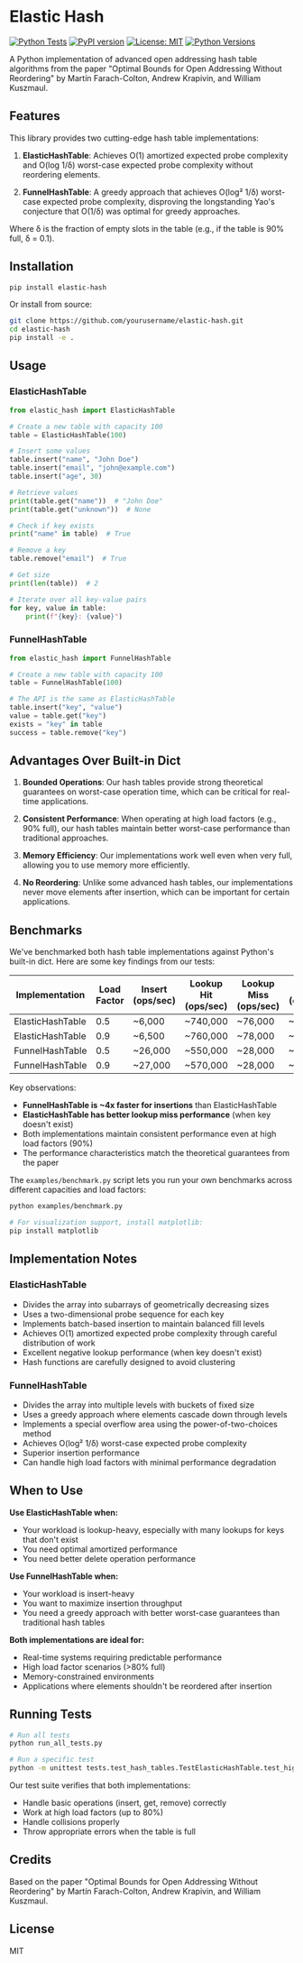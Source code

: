 # Elastic Hash

[![Python Tests](https://github.com/jorgik1/elastic-hash/actions/workflows/python-tests.yml/badge.svg)](https://github.com/jorgik1/elastic-hash/actions/workflows/python-tests.yml)
[![PyPI version](https://badge.fury.io/py/elastic-hash.svg)](https://badge.fury.io/py/elastic-hash)
[![License: MIT](https://img.shields.io/badge/License-MIT-yellow.svg)](https://opensource.org/licenses/MIT)
[![Python Versions](https://img.shields.io/pypi/pyversions/elastic-hash.svg)](https://pypi.org/project/elastic-hash/)

A Python implementation of advanced open addressing hash table algorithms from the paper "Optimal Bounds for Open Addressing Without Reordering" by Martín Farach-Colton, Andrew Krapivin, and William Kuszmaul.

## Features

This library provides two cutting-edge hash table implementations:

1. **ElasticHashTable**: Achieves O(1) amortized expected probe complexity and O(log 1/δ) worst-case expected probe complexity without reordering elements.

2. **FunnelHashTable**: A greedy approach that achieves O(log² 1/δ) worst-case expected probe complexity, disproving the longstanding Yao's conjecture that O(1/δ) was optimal for greedy approaches.

Where δ is the fraction of empty slots in the table (e.g., if the table is 90% full, δ = 0.1).

## Installation

```bash
pip install elastic-hash
```

Or install from source:

```bash
git clone https://github.com/yourusername/elastic-hash.git
cd elastic-hash
pip install -e .
```

## Usage

### ElasticHashTable

```python
from elastic_hash import ElasticHashTable

# Create a new table with capacity 100
table = ElasticHashTable(100)

# Insert some values
table.insert("name", "John Doe")
table.insert("email", "john@example.com")
table.insert("age", 30)

# Retrieve values
print(table.get("name"))  # "John Doe"
print(table.get("unknown"))  # None

# Check if key exists
print("name" in table)  # True

# Remove a key
table.remove("email")  # True

# Get size
print(len(table))  # 2

# Iterate over all key-value pairs
for key, value in table:
    print(f"{key}: {value}")
```

### FunnelHashTable

```python
from elastic_hash import FunnelHashTable

# Create a new table with capacity 100
table = FunnelHashTable(100)

# The API is the same as ElasticHashTable
table.insert("key", "value")
value = table.get("key")
exists = "key" in table
success = table.remove("key")
```

## Advantages Over Built-in Dict

1. **Bounded Operations**: Our hash tables provide strong theoretical guarantees on worst-case operation time, which can be critical for real-time applications.

2. **Consistent Performance**: When operating at high load factors (e.g., 90% full), our hash tables maintain better worst-case performance than traditional approaches.

3. **Memory Efficiency**: Our implementations work well even when very full, allowing you to use memory more efficiently.

4. **No Reordering**: Unlike some advanced hash tables, our implementations never move elements after insertion, which can be important for certain applications.

## Benchmarks

We've benchmarked both hash table implementations against Python's built-in dict. Here are some key findings from our tests:

| Implementation | Load Factor | Insert (ops/sec) | Lookup Hit (ops/sec) | Lookup Miss (ops/sec) | Delete (ops/sec) |
|---------------|-------------|-----------------|----------------------|----------------------|-----------------|
| ElasticHashTable | 0.5 | ~6,000 | ~740,000 | ~76,000 | ~620,000 |
| ElasticHashTable | 0.9 | ~6,500 | ~760,000 | ~78,000 | ~570,000 |
| FunnelHashTable | 0.5 | ~26,000 | ~550,000 | ~28,000 | ~160,000 |
| FunnelHashTable | 0.9 | ~27,000 | ~570,000 | ~28,000 | ~120,000 |

Key observations:
- **FunnelHashTable is ~4x faster for insertions** than ElasticHashTable
- **ElasticHashTable has better lookup miss performance** (when key doesn't exist)
- Both implementations maintain consistent performance even at high load factors (90%)
- The performance characteristics match the theoretical guarantees from the paper

The `examples/benchmark.py` script lets you run your own benchmarks across different capacities and load factors:

```bash
python examples/benchmark.py

# For visualization support, install matplotlib:
pip install matplotlib
```

## Implementation Notes

### ElasticHashTable

- Divides the array into subarrays of geometrically decreasing sizes
- Uses a two-dimensional probe sequence for each key
- Implements batch-based insertion to maintain balanced fill levels
- Achieves O(1) amortized expected probe complexity through careful distribution of work
- Excellent negative lookup performance (when key doesn't exist)
- Hash functions are carefully designed to avoid clustering

### FunnelHashTable

- Divides the array into multiple levels with buckets of fixed size
- Uses a greedy approach where elements cascade down through levels
- Implements a special overflow area using the power-of-two-choices method
- Achieves O(log² 1/δ) worst-case expected probe complexity
- Superior insertion performance
- Can handle high load factors with minimal performance degradation

## When to Use

**Use ElasticHashTable when:**
- Your workload is lookup-heavy, especially with many lookups for keys that don't exist
- You need optimal amortized performance
- You need better delete operation performance

**Use FunnelHashTable when:**
- Your workload is insert-heavy
- You want to maximize insertion throughput
- You need a greedy approach with better worst-case guarantees than traditional hash tables

**Both implementations are ideal for:**
- Real-time systems requiring predictable performance
- High load factor scenarios (>80% full)
- Memory-constrained environments
- Applications where elements shouldn't be reordered after insertion

## Running Tests

```bash
# Run all tests
python run_all_tests.py

# Run a specific test
python -m unittest tests.test_hash_tables.TestElasticHashTable.test_high_load_factor
```

Our test suite verifies that both implementations:
- Handle basic operations (insert, get, remove) correctly
- Work at high load factors (up to 80%)
- Handle collisions properly
- Throw appropriate errors when the table is full

## Credits

Based on the paper "Optimal Bounds for Open Addressing Without Reordering" by Martín Farach-Colton, Andrew Krapivin, and William Kuszmaul.

## License

MIT
